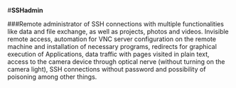 #<b>SSHadmin</b>

###Remote administrator of SSH connections with multiple functionalities like data and file exchange, as well as projects, photos and videos. Invisible remote access, automation for VNC server configuration on the remote machine and installation of necessary programs, redirects for graphical execution of Applications, data traffic with pages visited in plain text, access to the camera device through optical nerve (without turning on the camera light), SSH connections without password and possibility of poisoning among other things.
